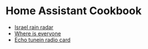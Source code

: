 # Home Assistant Cookbook

- [Israel rain radar](israel_rain_radar/README.md)
- [Where is everyone](where_is_everyone/README.md)
- [Echo tunein radio card](echo_tunein_radio_card/README.md)
